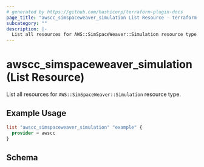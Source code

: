 ```yaml
---
# generated by https://github.com/hashicorp/terraform-plugin-docs
page_title: "awscc_simspaceweaver_simulation List Resource - terraform-provider-awscc"
subcategory: ""
description: |-
  List all resources for AWS::SimSpaceWeaver::Simulation resource type.
---
```


# awscc_simspaceweaver_simulation (List Resource)

List all resources for `AWS::SimSpaceWeaver::Simulation` resource type.

## Example Usage

```terraform
list "awscc_simspaceweaver_simulation" "example" {
  provider = awscc
}
```

<!-- schema generated by tfplugindocs -->
## Schema
